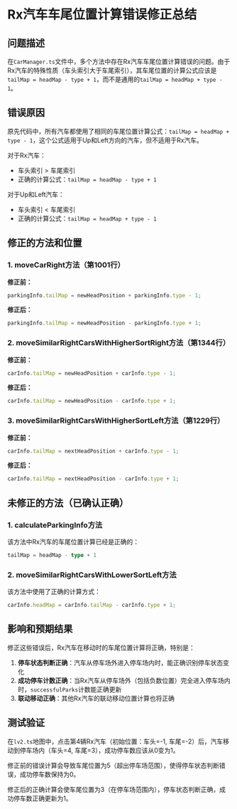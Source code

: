 # Rx汽车车尾位置计算错误修正总结

## 问题描述

在`CarManager.ts`文件中，多个方法中存在Rx汽车车尾位置计算错误的问题。由于Rx汽车的特殊性质（车头索引大于车尾索引），其车尾位置的计算公式应该是`tailMap = headMap - type + 1`，而不是通用的`tailMap = headMap + type - 1`。

## 错误原因

原先代码中，所有汽车都使用了相同的车尾位置计算公式：`tailMap = headMap + type - 1`，这个公式适用于Up和Left方向的汽车，但不适用于Rx汽车。

对于Rx汽车：
- 车头索引 > 车尾索引
- 正确的计算公式：`tailMap = headMap - type + 1`

对于Up和Left汽车：
- 车头索引 < 车尾索引
- 正确的计算公式：`tailMap = headMap + type - 1`

## 修正的方法和位置

### 1. moveCarRight方法（第1001行）
**修正前：**
```typescript
parkingInfo.tailMap = newHeadPosition + parkingInfo.type - 1;
```

**修正后：**
```typescript
parkingInfo.tailMap = newHeadPosition - parkingInfo.type + 1;
```

### 2. moveSimilarRightCarsWithHigherSortRight方法（第1344行）
**修正前：**
```typescript
carInfo.tailMap = newHeadPosition + carInfo.type - 1;
```

**修正后：**
```typescript
carInfo.tailMap = newHeadPosition - carInfo.type + 1;
```

### 3. moveSimilarRightCarsWithHigherSortLeft方法（第1229行）
**修正前：**
```typescript
carInfo.tailMap = nextHeadPosition + carInfo.type - 1;
```

**修正后：**
```typescript
carInfo.tailMap = nextHeadPosition - carInfo.type + 1;
```

## 未修正的方法（已确认正确）

### 1. calculateParkingInfo方法
该方法中Rx汽车的车尾位置计算已经是正确的：
```typescript
tailMap = headMap - type + 1
```

### 2. moveSimilarRightCarsWithLowerSortLeft方法
该方法中使用了正确的计算方式：
```typescript
carInfo.headMap = carInfo.tailMap - carInfo.type + 1;
```

## 影响和预期结果

修正这些错误后，Rx汽车在移动时的车尾位置计算将正确，特别是：

1. **停车状态判断正确**：汽车从停车场外进入停车场内时，能正确识别停车状态变化
2. **成功停车计数正确**：当Rx汽车从停车场外（包括负数位置）完全进入停车场内时，`successfulParks`计数能正确更新
3. **联动移动正确**：其他Rx汽车的联动移动位置计算也将正确

## 测试验证

在`lv2.ts`地图中，点击第4辆Rx汽车（初始位置：车头=-1, 车尾=-2）后，汽车移动到停车场内（车头=4, 车尾=3），成功停车数应该从0变为1。

修正前的错误计算会导致车尾位置为5（超出停车场范围），使得停车状态判断错误，成功停车数保持为0。

修正后的正确计算会使车尾位置为3（在停车场范围内），停车状态判断正确，成功停车数正确更新为1。